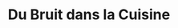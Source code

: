 ---
title: "Du Bruit dans la Cuisine"
url: /saint-herblain/du-bruit-dans-la-cuisine/
shop: Haushaltsartikel
---